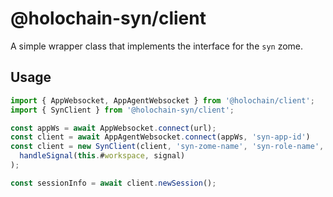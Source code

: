 # @holochain-syn/client

A simple wrapper class that implements the interface for the `syn` zome.

## Usage

```js
import { AppWebsocket, AppAgentWebsocket } from '@holochain/client';
import { SynClient } from '@holochain-syn/client';

const appWs = await AppWebsocket.connect(url);
const client = await AppAgentWebsocket.connect(appWs, 'syn-app-id')
const client = new SynClient(client, 'syn-zome-name', 'syn-role-name', signal =>
  handleSignal(this.#workspace, signal)
);

const sessionInfo = await client.newSession();
```
